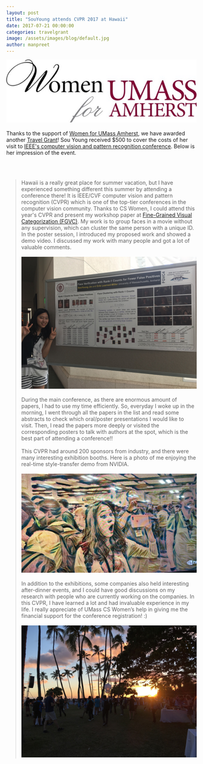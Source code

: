 ```yaml
---
layout: post
title: "SouYoung attends CVPR 2017 at Hawaii"
date: 2017-07-21 00:00:00
categories: travelgrant
image: /assets/images/blog/default.jpg
author: manpreet
---
```


![WFUM logo](/assets/images/wfum_logo.png)  <br/><br/>
Thanks to the support of [Women for UMass Amherst](http://www.umass.edu/wfum/), we have awarded another [Travel Grant](http://cswomenumass.github.io/travelgrant.html)! Sou Young received $500 to cover the costs of her visit to [IEEE's computer vision and pattern recognition conference](http://cvpr2017.thecvf.com/). Below is her impression of the event.

<!--break-->

<br/><br/>
>Hawaii is a really great place for summer vacation, but I have experienced something different this summer by attending a conference there! It is IEEE/CVF computer vision and pattern recognition (CVPR) which is one of the top-tier conferences in the computer vision community. Thanks to CS Women, I could attend this year's CVPR and present my workshop paper at [Fine-Grained Visual Categorization (FGVC)](https://sites.google.com/view/fgvc4/home). My work is to group faces in a movie without any supervision, which can cluster the same person with a unique ID. In the poster session, I introduced my proposed work and showed a demo video. I discussed my work with many people and got a lot of valuable comments. <br/><br/>
![SouYoung at her poster presentation](/assets/images/blog/travel-jin-1.jpg) <br/><br/>
During the main conference, as there are enormous amount of papers, I had to use my time efficiently. So, everyday I woke up in the morning, I went through all the papers in the list and read some abstracts to check which oral/poster presentations I would like to visit. Then, I read the papers more deeply or visited the corresponding posters to talk with authors at the spot, which is the best part of attending a conference!! <br/><br/>
This CVPR had around 200 sponsors from industry, and there were many interesting exhibition booths. Here is a photo of me enjoying the real-time style-transfer demo from NVIDIA. <br/><br/>
![SouYoung at Nvidia's style-transfer demo](/assets/images/blog/travel-jin-2.jpg) <br/><br/>
In addition to the exhibitions, some companies also held interesting after-dinner events, and I could have good discussions on my research with people who are currently working on the companies. In this CVPR, I have learned a lot and had invaluable experience in my life. I really appreciate of UMass CS Women’s help in giving me the financial support for the conference registration! :) <br/><br/>
![Hawaii, USA](/assets/images/blog/travel-jin-3.jpg)
